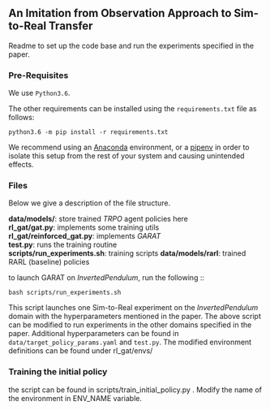 ## An Imitation from Observation Approach to Sim-to-Real Transfer
Readme to set up the code base and run the experiments specified in the paper.

### Pre-Requisites

We use `Python3.6`.

The other requirements can be installed using the `requirements.txt` file as follows:

``python3.6 -m pip install -r requirements.txt``

We recommend using an [Anaconda](https://www.anaconda.com/) environment, or a [pipenv](https://pypi.org/project/pipenv/) in order to isolate this setup from the rest of your system and causing unintended effects.

### Files
Below we give a description of the file structure.

**data/models/**: store trained *TRPO* agent policies here \
**rl_gat/gat.py**: implements some training utils \
**rl_gat/reinforced_gat.py**: implements *GARAT* \
**test.py**: runs the training routine \
**scripts/run_experiments.sh**: training scripts
**data/models/rarl**: trained RARL (baseline) policies


to launch GARAT on *InvertedPendulum*, run the following :: 

``bash scripts/run_experiments.sh``

This script launches one Sim-to-Real experiment on the *InvertedPendulum* domain with the hyperparameters mentioned in the paper.
The above script can be modified to run experiments in the other domains specified in the paper.
Additional hyperparameters can be found in `data/target_policy_params.yaml` and `test.py`.
The modified environment definitions can be found under rl_gat/envs/

### Training the initial policy 

the script can be found in scripts/train_initial_policy.py . Modify the name of the environment in ENV_NAME variable. 


